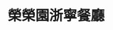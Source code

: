 ---
title: "榮榮園浙寧餐廳"
description: "榮榮園浙寧餐廳"
layout: shop
keywords:
  - 美食競賽
  - 台灣美食
  - 美食精選
datePublished: "2025-06-30"
dateModified: "2025-07-06"
city: "台北市"
district: "大安區"
address: "台北市大安區信義路四段25號2樓"
phone: "0227038822"
geo: "25.033581037187666, 121.544639769365"
google_map: "https://maps.app.goo.gl/T9SL41jzPjr1FqoY7"
footinder: "https://footinder.com.tw/%e5%8f%b0%e5%8c%97%e5%b8%82%e5%a4%a7%e5%ae%89%e5%8d%80/8589/"
official: "https://www.facebook.com/rongrongyuan0227038822"
award:
  - name: "500盤"
    year: "2024"
    entries:
      - dishes:
          - "烤光餅與㸆排骨"

---
